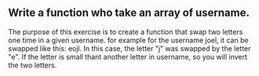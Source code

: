 ## Write a function who take an array of username.

The purpose of this exercise is to create a function that swap two letters one time in a given username.
for example for the username joel, it can be swapped like this: eojl. In this case, the letter "j" was swapped by the letter "e".
If the letter is small thant another letter in username, so you will invert the two letters.
